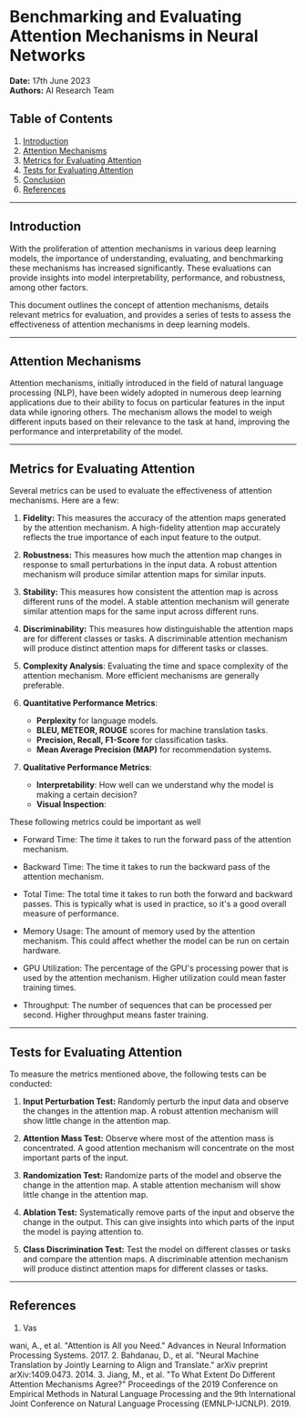 # Benchmarking and Evaluating Attention Mechanisms in Neural Networks

**Date:** 17th June 2023  
**Authors:** AI Research Team  

## Table of Contents
1. [Introduction](#introduction)
2. [Attention Mechanisms](#attention-mechanisms)
3. [Metrics for Evaluating Attention](#metrics)
4. [Tests for Evaluating Attention](#tests)
5. [Conclusion](#conclusion)
6. [References](#references)

---

## Introduction 

With the proliferation of attention mechanisms in various deep learning models, the importance of understanding, evaluating, and benchmarking these mechanisms has increased significantly. These evaluations can provide insights into model interpretability, performance, and robustness, among other factors. 

This document outlines the concept of attention mechanisms, details relevant metrics for evaluation, and provides a series of tests to assess the effectiveness of attention mechanisms in deep learning models.

---

## Attention Mechanisms 

Attention mechanisms, initially introduced in the field of natural language processing (NLP), have been widely adopted in numerous deep learning applications due to their ability to focus on particular features in the input data while ignoring others. The mechanism allows the model to weigh different inputs based on their relevance to the task at hand, improving the performance and interpretability of the model.

---

## Metrics for Evaluating Attention 

Several metrics can be used to evaluate the effectiveness of attention mechanisms. Here are a few:

1. **Fidelity:** This measures the accuracy of the attention maps generated by the attention mechanism. A high-fidelity attention map accurately reflects the true importance of each input feature to the output.

2. **Robustness:** This measures how much the attention map changes in response to small perturbations in the input data. A robust attention mechanism will produce similar attention maps for similar inputs.

3. **Stability:** This measures how consistent the attention map is across different runs of the model. A stable attention mechanism will generate similar attention maps for the same input across different runs.

4. **Discriminability:** This measures how distinguishable the attention maps are for different classes or tasks. A discriminable attention mechanism will produce distinct attention maps for different tasks or classes.

5. **Complexity Analysis**: Evaluating the time and space complexity of the attention mechanism. More efficient mechanisms are generally preferable.

6. **Quantitative Performance Metrics**:
   - **Perplexity** for language models.
   - **BLEU, METEOR, ROUGE** scores for machine translation tasks.
   - **Precision, Recall, F1-Score** for classification tasks.
   - **Mean Average Precision (MAP)** for recommendation systems.
   
7. **Qualitative Performance Metrics**:
   - **Interpretability**: How well can we understand why the model is making a certain decision?
   - **Visual Inspection**: 



These following metrics could be important as well

* Forward Time: The time it takes to run the forward pass of the attention mechanism.

* Backward Time: The time it takes to run the backward pass of the attention mechanism.

* Total Time: The total time it takes to run both the forward and backward passes. This is typically what is used in practice, so it's a good overall measure of performance.

* Memory Usage: The amount of memory used by the attention mechanism. This could affect whether the model can be run on certain hardware.

* GPU Utilization: The percentage of the GPU's processing power that is used by the attention mechanism. Higher utilization could mean faster training times.

* Throughput: The number of sequences that can be processed per second. Higher throughput means faster training.
---

## Tests for Evaluating Attention 

To measure the metrics mentioned above, the following tests can be conducted:

1. **Input Perturbation Test:** Randomly perturb the input data and observe the changes in the attention map. A robust attention mechanism will show little change in the attention map.

2. **Attention Mass Test:** Observe where most of the attention mass is concentrated. A good attention mechanism will concentrate on the most important parts of the input.

3. **Randomization Test:** Randomize parts of the model and observe the change in the attention map. A stable attention mechanism will show little change in the attention map.

4. **Ablation Test:** Systematically remove parts of the input and observe the change in the output. This can give insights into which parts of the input the model is paying attention to.

5. **Class Discrimination Test:** Test the model on different classes or tasks and compare the attention maps. A discriminable attention mechanism will produce distinct attention maps for different classes or tasks.


---

## References <a name="references"></a>

1. Vas

wani, A., et al. "Attention is All you Need." Advances in Neural Information Processing Systems. 2017.
2. Bahdanau, D., et al. "Neural Machine Translation by Jointly Learning to Align and Translate." arXiv preprint arXiv:1409.0473. 2014.
3. Jiang, M., et al. "To What Extent Do Different Attention Mechanisms Agree?" Proceedings of the 2019 Conference on Empirical Methods in Natural Language Processing and the 9th International Joint Conference on Natural Language Processing (EMNLP-IJCNLP). 2019.
